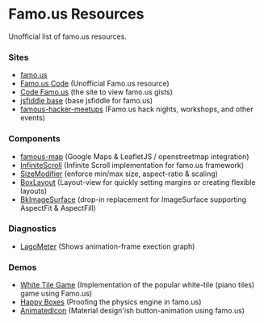 Famo.us Resources
================

Unofficial list of famo.us resources.


### Sites

* [famo.us](http://famo.us/)
* [Famo.us Code](http://famousco.de) (Unofficial Famo.us resource)
* [Code Famo.us](http://codefamo.us) (the site to view famo.us gists)
* [jsfiddle base](http://jsfiddle.net/sunrising/Pr5Ku/light/) (base jsfiddle for famo.us)
* [famous-hacker-meetups](http://www.pinterest.com/famouspin/famous-hacker-meetups/) (Famo.us hack nights, workshops, and other events)


### Components

* [famous-map](https://github.com/IjzerenHein/famous-map) (Google Maps & LeafletJS / openstreetmap integration)
* [InfiniteScroll](https://github.com/JonnyBGod/famous-infinitescroll) (Infinite Scroll implementation for famo.us framework)
* [SizeModifier](https://github.com/IjzerenHein/famous-sizemodifier) (enforce min/max size, aspect-ratio & scaling)
* [BoxLayout](https://github.com/IjzerenHein/famous-boxlayout) (Layout-view for quickly setting margins or creating flexible layouts)
* [BkImageSurface](https://github.com/IjzerenHein/famous-bkimagesurface) (drop-in replacement for ImageSurface supporting AspectFit & AspectFill)

### Diagnostics

* [LagoMeter](https://github.com/IjzerenHein/famous-lagometer) (Shows animation-frame exection graph)



### Demos

* [White Tile Game](https://github.com/IjzerenHein/famous-white-tile) (Implementation of the popular white-tile (piano tiles) game using Famo.us)
* [Happy Boxes](https://github.com/talves/famous-happy-boxes) (Proofing the physics engine in famo.us)
* [AnimatedIcon](https://github.com/IjzerenHein/famous-animatedIcon) (Material design'ish button-animation using famo.us)

